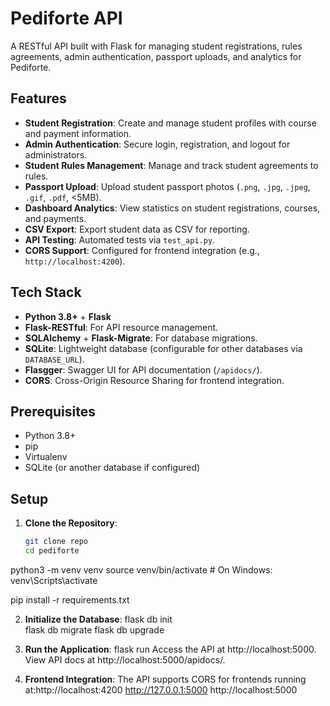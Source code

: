 # Pediforte API

A RESTful API built with Flask for managing student registrations, rules agreements, admin authentication, passport uploads, and analytics for Pediforte.

## Features

- **Student Registration**: Create and manage student profiles with course and payment information.
- **Admin Authentication**: Secure login, registration, and logout for administrators.
- **Student Rules Management**: Manage and track student agreements to rules.
- **Passport Upload**: Upload student passport photos (`.png`, `.jpg`, `.jpeg`, `.gif`, `.pdf`, <5MB).
- **Dashboard Analytics**: View statistics on student registrations, courses, and payments.
- **CSV Export**: Export student data as CSV for reporting.
- **API Testing**: Automated tests via `test_api.py`.
- **CORS Support**: Configured for frontend integration (e.g., `http://localhost:4200`).

## Tech Stack

- **Python 3.8+** + **Flask**
- **Flask-RESTful**: For API resource management.
- **SQLAlchemy** + **Flask-Migrate**: For database migrations.
- **SQLite**: Lightweight database (configurable for other databases via `DATABASE_URL`).
- **Flasgger**: Swagger UI for API documentation (`/apidocs/`).
- **CORS**: Cross-Origin Resource Sharing for frontend integration.

## Prerequisites

- Python 3.8+
- pip
- Virtualenv
- SQLite (or another database if configured)

## Setup

1. **Clone the Repository**:
   ```bash
   git clone repo
   cd pediforte

python3 -m venv venv
source venv/bin/activate  # On Windows: venv\Scripts\activate

pip install -r requirements.txt

2. **Initialize the Database**:
flask db init  
flask db migrate
flask db upgrade

3. **Run the Application**:
flask run
Access the API at http://localhost:5000.
View API docs at http://localhost:5000/apidocs/.

4. **Frontend Integration**:
The API supports CORS for frontends running at:http://localhost:4200
http://127.0.0.1:5000
http://localhost:5000


